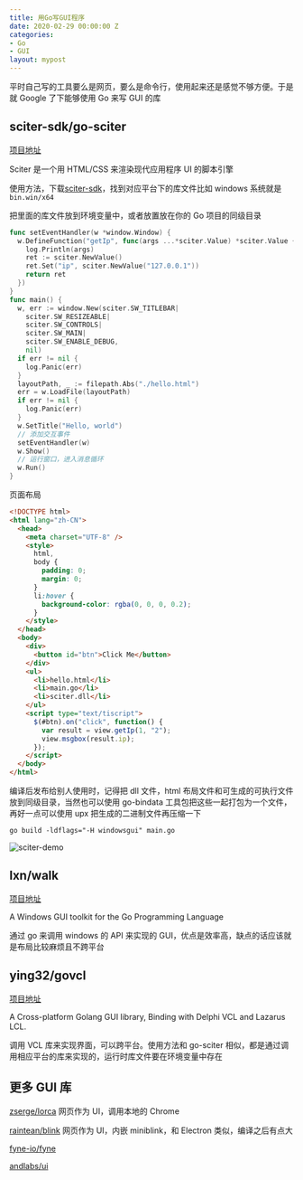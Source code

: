 ```yaml
---
title: 用Go写GUI程序
date: 2020-02-29 00:00:00 Z
categories:
- Go
- GUI
layout: mypost
---
```


平时自己写的工具要么是网页，要么是命令行，使用起来还是感觉不够方便。于是就 Google 了下能够使用 Go 来写 GUI 的库

## sciter-sdk/go-sciter

[项目地址](https://github.com/sciter-sdk/go-sciter/)

Sciter 是一个用 HTML/CSS 来渲染现代应用程序 UI 的脚本引擎

使用方法，下载[sciter-sdk](http://sciter.com/download/)，找到对应平台下的库文件比如 windows 系统就是`bin.win/x64`

把里面的库文件放到环境变量中，或者放置放在你的 Go 项目的同级目录

```go
func setEventHandler(w *window.Window) {
  w.DefineFunction("getIp", func(args ...*sciter.Value) *sciter.Value {
    log.Println(args)
    ret := sciter.NewValue()
    ret.Set("ip", sciter.NewValue("127.0.0.1"))
    return ret
  })
}
func main() {
  w, err := window.New(sciter.SW_TITLEBAR|
    sciter.SW_RESIZEABLE|
    sciter.SW_CONTROLS|
    sciter.SW_MAIN|
    sciter.SW_ENABLE_DEBUG,
    nil)
  if err != nil {
    log.Panic(err)
  }
  layoutPath, _ := filepath.Abs("./hello.html")
  err = w.LoadFile(layoutPath)
  if err != nil {
    log.Panic(err)
  }
  w.SetTitle("Hello, world")
  // 添加交互事件
  setEventHandler(w)
  w.Show()
  // 运行窗口，进入消息循环
  w.Run()
}
```

页面布局

```html
<!DOCTYPE html>
<html lang="zh-CN">
  <head>
    <meta charset="UTF-8" />
    <style>
      html,
      body {
        padding: 0;
        margin: 0;
      }
      li:hover {
        background-color: rgba(0, 0, 0, 0.2);
      }
    </style>
  </head>
  <body>
    <div>
      <button id="btn">Click Me</button>
    </div>
    <ul>
      <li>hello.html</li>
      <li>main.go</li>
      <li>sciter.dll</li>
    </ul>
    <script type="text/tiscript">
      $(#btn).on("click", function() {
        var result = view.getIp(1, "2");
        view.msgbox(result.ip);
      });
    </script>
  </body>
</html>
```

编译后发布给别人使用时，记得把 dll 文件，html 布局文件和可生成的可执行文件放到同级目录，当然也可以使用 go-bindata 工具包把这些一起打包为一个文件，再好一点可以使用 upx 把生成的二进制文件再压缩一下

```
go build -ldflags="-H windowsgui" main.go
```

![sciter-demo](sciter-demo.png)

## lxn/walk

[项目地址](https://github.com/lxn/walk/)

A Windows GUI toolkit for the Go Programming Language

通过 go 来调用 windows 的 API 来实现的 GUI，优点是效率高，缺点的话应该就是布局比较麻烦且不跨平台

## ying32/govcl

[项目地址](https://github.com/ying32/govcl/)

A Cross-platform Golang GUI library, Binding with Delphi VCL and Lazarus LCL.

调用 VCL 库来实现界面，可以跨平台。使用方法和 go-sciter 相似，都是通过调用相应平台的库来实现的，运行时库文件要在环境变量中存在

## 更多 GUI 库

[zserge/lorca](https://github.com/zserge/lorca) 网页作为 UI，调用本地的 Chrome

[raintean/blink](https://github.com/raintean/blink) 网页作为 UI，内嵌 miniblink，和 Electron 类似，编译之后有点大

[fyne-io/fyne](https://github.com/fyne-io/fyne)

[andlabs/ui](https://github.com/andlabs/ui)
